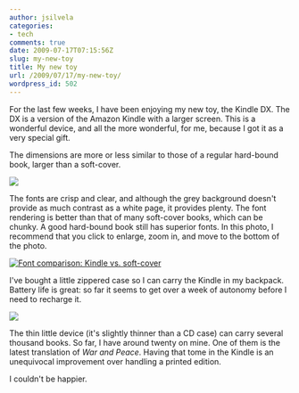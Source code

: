 ```yaml
---
author: jsilvela
categories:
- tech
comments: true
date: 2009-07-17T07:15:56Z
slug: my-new-toy
title: My new toy
url: /2009/07/17/my-new-toy/
wordpress_id: 502
---
```


For the last few weeks, I have been enjoying my new toy, the Kindle DX. The DX is a version of the Amazon Kindle with a larger screen.
This is a wonderful device, and all the more wonderful, for me, because I got it as a very special gift.

The dimensions are more or less similar to those of a regular hard-bound book, larger than a soft-cover.

[![](http://jsilvela.smugmug.com/photos/593393883_wjstC-S.jpg)](http://jsilvela.smugmug.com/gallery/5019150_Y3JuM/1/#593393883_wjstC-A-LB)

The fonts are crisp and clear, and although the grey background doesn't provide as much contrast as a white page, it provides plenty. The font rendering is better than that of many soft-cover books, which can be chunky. A good hard-bound book still has superior fonts.
In this photo, I recommend that you click to enlarge, zoom in, and move to the bottom of the photo.

[![Font comparison: Kindle vs. soft-cover](http://jsilvela.smugmug.com/photos/593393974_Q7Lvs-S.jpg)](http://jsilvela.smugmug.com/gallery/5019150_Y3JuM/1/#593393974_Q7Lvs-A-LB)

I've bought a little zippered case so I can carry the Kindle in my backpack. Battery life is great: so far it seems to get over a week of autonomy before I need to recharge it.

[![](http://jsilvela.smugmug.com/photos/593393916_i8a3a-S.jpg)](http://jsilvela.smugmug.com/gallery/5019150_Y3JuM/1/#593393916_i8a3a-A-LB)

The thin little device (it's slightly thinner than a CD case) can carry several thousand books. So far, I have around twenty on mine. One of them is the latest translation of _War and Peace_. Having that tome in the Kindle is an unequivocal improvement over handling a printed edition.

I couldn't be happier.

